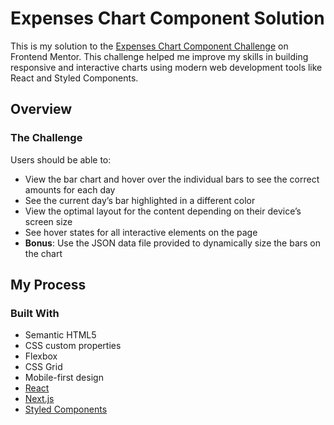 # Expenses Chart Component Solution

This is my solution to the [Expenses Chart Component Challenge](https://www.frontendmentor.io/challenges/expenses-chart-component-e7yJBUdjwt) on Frontend Mentor. This challenge helped me improve my skills in building responsive and interactive charts using modern web development tools like React and Styled Components.

## Overview

### The Challenge

Users should be able to:

- View the bar chart and hover over the individual bars to see the correct amounts for each day
- See the current day’s bar highlighted in a different color
- View the optimal layout for the content depending on their device’s screen size
- See hover states for all interactive elements on the page
- **Bonus**: Use the JSON data file provided to dynamically size the bars on the chart

## My Process

### Built With

- Semantic HTML5
- CSS custom properties
- Flexbox
- CSS Grid
- Mobile-first design
- [React](https://reactjs.org/)
- [Next.js](https://nextjs.org/)
- [Styled Components](https://styled-components.com/)

